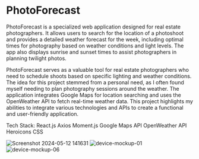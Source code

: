 # PhotoForecast

PhotoForecast is a specialized web application designed for real estate photographers. It allows users to search for the location of a photoshoot and provides a detailed weather forecast for the week, including optimal times for photography based on weather conditions and light levels. The app also displays sunrise and sunset times to assist photographers in planning twilight photos.

PhotoForecast serves as a valuable tool for real estate photographers who need to schedule shoots based on specific lighting and weather conditions. The idea for this project stemmed from a personal need, as I often found myself needing to plan photography sessions around the weather. The application integrates Google Maps for location searching and uses the OpenWeather API to fetch real-time weather data.
This project highlights my abilities to integrate various technologies and APIs to create a functional and user-friendly application.

Tech Stack:
React.js
Axios
Moment.js
Google Maps API
OpenWeather API
Heroicons
CSS 

![Screenshot 2024-05-12 141631](https://github.com/shanshee/PhotoForecast/assets/119387308/0a6f97e6-bcde-41a1-8b17-e27ffb46064d)
![device-mockup-01](https://github.com/shanshee/PhotoForecast/assets/119387308/2554adeb-7667-4330-9cce-ea66f76fd51e)
![device-mockup-06](https://github.com/shanshee/PhotoForecast/assets/119387308/d2c068d9-03d5-4051-80ef-56fae8ae6c47)

